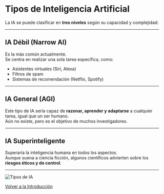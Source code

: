 # Tipos de Inteligencia Artificial

La IA se puede clasificar en **tres niveles** según su capacidad y complejidad:

---

## IA Débil (Narrow AI)
Es la más común actualmente.  
Se centra en realizar una sola tarea específica, como:
- Asistentes virtuales (Siri, Alexa)
- Filtros de spam
- Sistemas de recomendación (Netflix, Spotify)

---

## IA General (AGI)
Este tipo de IA sería capaz de **razonar, aprender y adaptarse** a cualquier tarea, igual que un ser humano.  
Aún no existe, pero es el objetivo de muchos investigadores.

---

## IA Superinteligente
Superaría la inteligencia humana en todos los aspectos.  
Aunque suena a ciencia ficción, algunos científicos advierten sobre los **riesgos éticos y de control**.

---

![Tipos de IA](https://miro.medium.com/v2/resize:fit:1400/1*V0h8u9mSbybnz8TcxpN3aA.png)

[ Volver a la Introducción](README.md)
